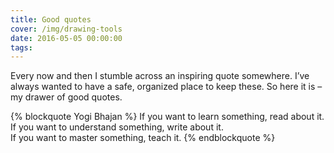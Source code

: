 ```yaml
---
title: Good quotes
cover: /img/drawing-tools
date: 2016-05-05 00:00:00
tags:
---
```



Every now and then I stumble across an inspiring quote somewhere. I’ve always wanted to have a safe, organized place to keep these. So here it is – my drawer of good quotes.

{% blockquote Yogi Bhajan %}
If you want to learn something, read about it.  
If you want to understand something, write about it.  
If you want to master something, teach it.
{% endblockquote %}

